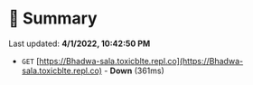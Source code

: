 # 📖 Summary
Last updated: **4/1/2022, 10:42:50 PM**

- `GET` [https://Bhadwa-sala.toxicblte.repl.co](https://Bhadwa-sala.toxicblte.repl.co) - **Down** (361ms)
